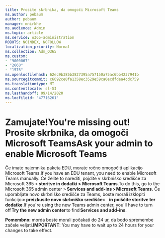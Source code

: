 ```yaml
---
title: Prosite skrbnika, da omogoči Microsoft Teams
ms.author: pebaum
author: pebaum
manager: mnirkhe
ms.audience: Admin
ms.topic: article
ms.service: o365-administration
ROBOTS: NOINDEX, NOFOLLOW
localization_priority: Normal
ms.collection: Adm_O365
ms.custom:
- "9000067"
- "2660"
- "1576"
ms.openlocfilehash: 62ec9b385b3827395a757150a75ac6bb4237941b
ms.sourcegitcommit: c6692ce0fa1358ec3529e59ca0ecdfdea4cdc759
ms.translationtype: MT
ms.contentlocale: sl-SI
ms.lasthandoff: 09/14/2020
ms.locfileid: "47716261"
---
```

# <a name="youre-missing-out-ask-your-admin-to-enable-microsoft-teams"></a><span data-ttu-id="644ec-102">Zamujate!</span><span class="sxs-lookup"><span data-stu-id="644ec-102">You're missing out!</span></span> <span data-ttu-id="644ec-103">Prosite skrbnika, da omogoči Microsoft Teams</span><span class="sxs-lookup"><span data-stu-id="644ec-103">Ask your admin to enable Microsoft Teams</span></span>

<span data-ttu-id="644ec-104">Če imate najemnika paketa EDU, morate ročno omogočiti aplikacijo Microsoft Teams.</span><span class="sxs-lookup"><span data-stu-id="644ec-104">If you have an EDU tenant, you need to enable Microsoft Teams manually.</span></span> <span data-ttu-id="644ec-105">Če želite to narediti, pojdite v skrbniško središče za Microsoft 365 > **storitve in dodatki > Microsoft Teams**.</span><span class="sxs-lookup"><span data-stu-id="644ec-105">To do this, go to the Microsoft 365 admin center > **Services and add-ins > Microsoft Teams**.</span></span> <span data-ttu-id="644ec-106">Če uporabljate novo skrbniško središče za Teams, boste morali izklopiti funkcijo **» preizkusite novo skrbniško središče**«    **in poiščite storitve ter dodatke**.</span><span class="sxs-lookup"><span data-stu-id="644ec-106">If you're using the new Teams admin center, you'll have to turn off **Try the new admin center** to find **Services and add-ins**.</span></span> 

<span data-ttu-id="644ec-107">**Pomembno**: morda boste morali počakati do 24 ur, da bodo spremembe začele veljati.</span><span class="sxs-lookup"><span data-stu-id="644ec-107">**IMPORTANT**: You may have to wait up to 24 hours for your changes to take effect.</span></span>